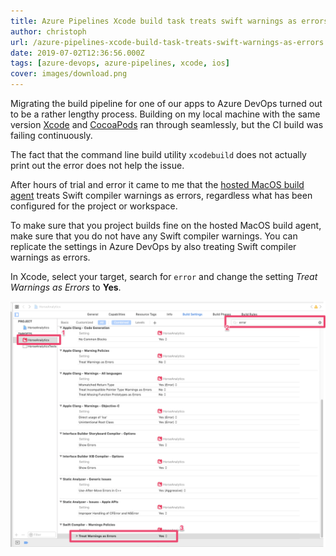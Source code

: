 ```yaml
---
title: Azure Pipelines Xcode build task treats swift warnings as errors
author: christoph
url: /azure-pipelines-xcode-build-task-treats-swift-warnings-as-errors
date: 2019-07-02T12:36:56.000Z
tags: [azure-devops, azure-pipelines, xcode, ios]
cover: images/download.png
---
```


Migrating the build pipeline for one of our apps to Azure DevOps turned out to be a rather lengthy process. Building on my local machine with the same version [Xcode](https://developer.apple.com/xcode/) and [CocoaPods](https://cocoapods.org/) ran through seamlessly, but the CI build was failing continuously.

The fact that the command line build utility `xcodebuild` does not actually print out the error does not help the issue.

After hours of trial and error it came to me that the [hosted MacOS build agent](https://docs.microsoft.com/en-us/azure/devops/pipelines/agents/hosted?view=azure-devops) treats Swift compiler warnings as errors, regardless what has been configured for the project or workspace.

To make sure that you project builds fine on the hosted MacOS build agent, make sure that you do not have any Swift compiler warnings. You can replicate the settings in Azure DevOps by also treating Swift compiler warnings as errors.

In Xcode, select your target, search for `error` and change the setting *Treat Warnings as Errors* to **Yes**.

![Configuring Swift Compiler - Warning policies in Xcode](images/image.png)

